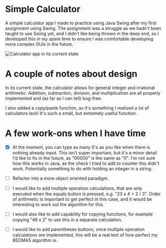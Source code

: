 # Simple Calculator
A simple calculator app I made to practice using Java Swing after my first assignment using Swing. The assignment was a struggle as we hadn't been taught to use Swing yet, and I didn't like being thrown in the deep end, so I developed this in my spare time to ensure I was comfortable developing more complex GUIs in the future. 

![Calculator app in its current state](https://i.imgur.com/WaVahfC.png)


# A couple of notes about design
In its current state, the calculator allows for general integer and irrational arithmetic. Addition, subtraction, division, and multiplication are all properly implemented and (as far as I can tell) bug-free. 

I also added a copy/paste function, as it's something I realised a lot of calculators lack! It's such a small, but extremely useful function. 

# A few work-ons when I have time
- [x] At the moment, you can type as many 0's as you like when there is nothing already input. This isn't super important, but it's a minor detail I'd like to fix in the future, as "00000" is the same as "0". I'm not sure how this works in Java, as the check I tried to add to counter this didn't work. Potentially something to do with holding an integer in a string. 

- [ ] Refactor into a more object oriented paradigm.

- [ ] I would like to add multiple operation calculations, that are only executed when the equals button is pressed, e.g. "23 x 4 + 2 / 3". Order of arithmetic is important to get perfect in this case, and it would be interesting to work out the algorithm for this. 

- [ ] I would also like to add capability for copying functions, for example copying "46 x 2" to use this in a separate calculation. 

- [ ] I would like to add parentheses buttons, once multiple operation calculations are implemented, this will be a real test of how perfect my BEDMAS algorithm is. 
